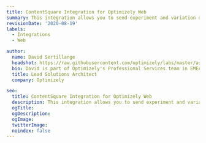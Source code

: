 ```yaml
---
title: ContentSquare Integration for Optimizely Web
summary: This integration allows you to send experiment and variation data from Optimizely Web to ContentSquare.
revisionDate: '2020-08-19'
labels:
  - Integrations
  - Web

author:
  name: David Sertillange
  headshot: https://raw.githubusercontent.com/optimizely/labs/master/assets/author-headshots/david-sertillange.jpeg
  bio: David is part of Optimizely's Professional Services team in EMEA. 
  title: Lead Solutions Architect
  company: Optimizely

seo:
  title: ContentSquare Integration for Optimizely Web
  description: This integration allows you to send experiment and variation data from Optimizely Web to ContentSquare.
  ogTitle:
  ogDescription:
  ogImage:
  twitterImage:
  noindex: false
---
```

